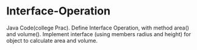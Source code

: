 # Interface-Operation
Java Code(college Prac). Define Interface Operation, with method area() and volume(). Implement interface (using members radius and height) for object to calculate area and volume.
